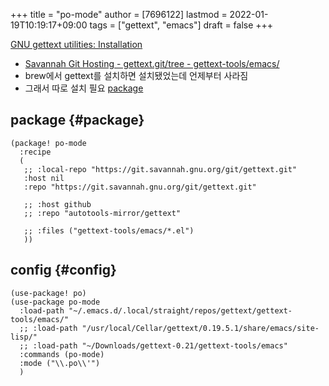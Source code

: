 +++
title = "po-mode"
author = [7696122]
lastmod = 2022-01-19T10:19:17+09:00
tags = ["gettext", "emacs"]
draft = false
+++

[GNU gettext utilities: Installation](https://www.gnu.org/software/gettext/manual/html%5Fnode/Installation.html#Installation)  

-   [Savannah Git Hosting - gettext.git/tree - gettext-tools/emacs/](https://git.savannah.gnu.org/gitweb/?p=gettext.git;a=tree;f=gettext-tools/emacs;h=d8ebe33edba028c943a2222fcbd0b8b58aef2847;hb=HEAD)
-   brew에서 gettext를 설치하면 설치됐었는데 언제부터 사라짐
-   그래서 따로 설치 필요 [package](#package)


## package {#package}

```elisp
(package! po-mode
  :recipe
  (
   ;; :local-repo "https://git.savannah.gnu.org/git/gettext.git"
   :host nil
   :repo "https://git.savannah.gnu.org/git/gettext.git"

   ;; :host github
   ;; :repo "autotools-mirror/gettext"

   ;; :files ("gettext-tools/emacs/*.el")
   ))
```


## config {#config}

```elisp
(use-package! po)
(use-package po-mode
  :load-path "~/.emacs.d/.local/straight/repos/gettext/gettext-tools/emacs/"
  ;; :load-path "/usr/local/Cellar/gettext/0.19.5.1/share/emacs/site-lisp/"
  ;; :load-path "~/Downloads/gettext-0.21/gettext-tools/emacs"
  :commands (po-mode)
  :mode ("\\.po\\'")
  )
```
